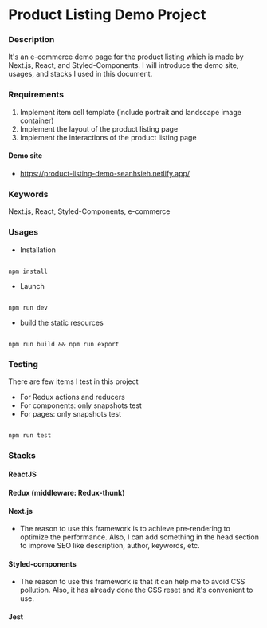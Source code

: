 # Product Listing Demo Project
### Description
It's an e-commerce demo page for the product listing which is made by Next.js, React, and Styled-Components. I will introduce the demo site, usages, and stacks I used in this document.

### Requirements
1. Implement item cell template (include portrait and landscape image container)
2. Implement the layout of the product listing page
3. Implement the interactions of the product listing page
#### Demo site
* https://product-listing-demo-seanhsieh.netlify.app/

### Keywords
Next.js, React, Styled-Components, e-commerce


### Usages

* Installation

```

npm install

```

* Launch

```

npm run dev

```

* build the static resources

```

npm run build && npm run export

```

### Testing
There are few items I test in this project
* For Redux actions and reducers
* For components: only snapshots test
* For pages: only snapshots test

```

npm run test

```

### Stacks
#### ReactJS
#### Redux (middleware: Redux-thunk)
#### Next.js
* The reason to use this framework is to achieve pre-rendering to optimize the performance. Also, I can add something in the head section to improve SEO like description, author, keywords, etc.
#### Styled-components
* The reason to use this framework is that it can help me to avoid CSS pollution. Also, it has already done the CSS reset and it's convenient to use.
#### Jest
